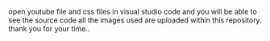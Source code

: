 open youtube file and css files in visual studio code and you will be able to see the source code
all the images used are uploaded within this repository.
thank you for your time..
